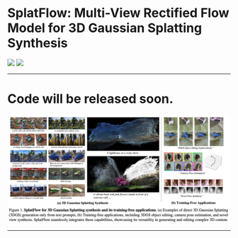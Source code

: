 # SplatFlow: Multi-View Rectified Flow Model for 3D Gaussian Splatting Synthesis


<a href="https://arxiv.org/abs/2411.16443"><img src="https://img.shields.io/badge/arXiv-2411.16443-b31b1b.svg"></a>
<a href="https://gohyojun15.github.io/SplatFlow/"><img src="https://img.shields.io/badge/Project%20Page-online-brightgreen"></a>
<!-- <a href="https://huggingface.co/spaces/byeongjun-park/HarmonyView"><img src="https://img.shields.io/badge/Live%20Demo-online-brightgreen"></a> -->

---

# Code will be released soon.
![teaser](asset/teasure_figure.png)


---
